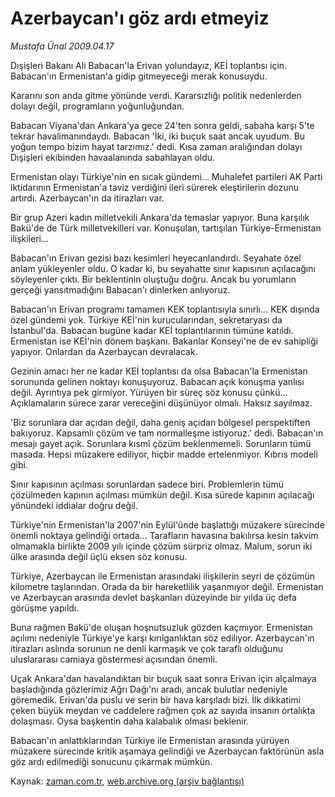 # Azerbaycan'ı göz ardı etmeyiz

*Mustafa Ünal 2009.04.17*

<tr><td class="metin" colspan="2" style="padding-top: 20px; padding-left: 5px; padding-right: 10px;">Dışişleri Bakanı Ali Babacan'la Erivan yolundayız, KEİ toplantısı için. Babacan'ın Ermenistan'a gidip gitmeyeceği merak konusuydu.</td></tr><tr><td class="metin" colspan="2" style="padding-top: 20px; padding-left: 5px; padding-right: 10px;"><p>Kararını son anda gitme yönünde verdi. Kararsızlığı politik nedenlerden dolayı değil, programların yoğunluğundan.
<p>Babacan Viyana'dan Ankara'ya gece 24'ten sonra geldi, sabaha karşı 5'te tekrar havalimanındaydı. Babacan 'İki, iki buçuk saat ancak uyudum. Bu yoğun tempo bizim hayat tarzımız.' dedi. Kısa zaman aralığından dolayı Dışişleri ekibinden havaalanında sabahlayan oldu.
<p>Ermenistan olayı Türkiye'nin en sıcak gündemi... Muhalefet partileri AK Parti iktidarının Ermenistan'a taviz verdiğini ileri sürerek eleştirilerin dozunu artırdı. Azerbaycan'ın da itirazları var.
<p>Bir grup Azeri kadın milletvekili Ankara'da temaslar yapıyor. Buna karşılık Bakü'de de Türk milletvekilleri var. Konuşulan, tartışılan Türkiye-Ermenistan ilişkileri...
<p>Babacan'ın Erivan gezisi bazı kesimleri heyecanlandırdı. Seyahate özel anlam yükleyenler oldu. O kadar ki, bu seyahatte sınır kapısının açılacağını söyleyenler çıktı. Bir beklentinin oluştuğu doğru. Ancak bu yorumların gerçeği yansıtmadığını Babacan'ı dinlerken anlıyoruz.
<p>Babacan'ın Erivan programı tamamen KEK toplantısıyla sınırlı... KEK dışında özel gündemi yok. Türkiye KEİ'nin kurucularından, sekretaryası da İstanbul'da. Babacan bugüne kadar KEİ toplantılarının tümüne katıldı. Ermenistan ise KEİ'nin dönem başkanı. Bakanlar Konseyi'ne de ev sahipliği yapıyor. Onlardan da Azerbaycan devralacak.
<p>Gezinin amacı her ne kadar KEİ toplantısı da olsa Babacan'la Ermenistan sorununda gelinen noktayı konuşuyoruz. Babacan açık konuşma yanlısı değil. Ayrıntıya pek girmiyor. Yürüyen bir süreç söz konusu çünkü... Açıklamaların sürece zarar vereceğini düşünüyor olmalı. Haksız sayılmaz.
<p>'Biz sorunlara dar açıdan değil, daha geniş açıdan bölgesel perspektiften bakıyoruz. Kapsamlı çözüm ve tam normalleşme istiyoruz.' dedi. Babacan'ın mesajı gayet açık. Sorunlara kısmî çözüm beklenmemeli. Sorunların tümü masada. Hepsi müzakere ediliyor, hiçbir madde ertelenmiyor. Kıbrıs modeli gibi.
<p>Sınır kapısının açılması sorunlardan sadece biri. Problemlerin tümü çözülmeden kapının açılması mümkün değil. Kısa sürede kapının açılacağı yönündeki iddialar doğru değil.
<p>Türkiye'nin Ermenistan'la 2007'nin Eylül'ünde başlattığı müzakere sürecinde önemli noktaya gelindiği ortada... Tarafların havasına bakılırsa kesin takvim olmamakla birlikte 2009 yılı içinde çözüm sürpriz olmaz. Malum, sorun iki ülke arasında değil üçlü eksen söz konusu.
<p>Türkiye, Azerbaycan ile Ermenistan arasındaki ilişkilerin seyri de çözümün kilometre taşlarından. Orada da bir hareketlilik yaşanmıyor değil. Ermenistan ve Azerbaycan arasında devlet başkanları düzeyinde bir yılda üç defa görüşme yapıldı.
<p>Buna rağmen Bakü'de oluşan hoşnutsuzluk gözden kaçmıyor. Ermenistan açılımı nedeniyle Türkiye'ye karşı kırılganlıktan söz ediliyor. Azerbaycan'ın itirazları aslında sorunun ne denli karmaşık ve çok taraflı olduğunu uluslararası camiaya göstermesi açısından önemli.
<p>Uçak Ankara'dan havalandıktan bir buçuk saat sonra Erivan için alçalmaya başladığında gözlerimiz Ağrı Dağı'nı aradı, ancak bulutlar nedeniyle göremedik. Erivan'da puslu ve serin bir hava karşıladı bizi. İlk dikkatimi çeken büyük meydan ve caddelere rağmen çok az sayıda insanın ortalıkta dolaşması. Oysa başkentin daha kalabalık olması beklenir.
<p> Babacan'ın anlattıklarından Türkiye ile Ermenistan arasında yürüyen müzakere sürecinde kritik aşamaya gelindiği ve Azerbaycan faktörünün asla göz ardı edilmediği sonucunu çıkarmak mümkün.<br/></p></p></p></p></p></p></p></p></p></p></p></p></p></p></td></tr>

Kaynak: [zaman.com.tr](http://zaman.com.tr/yazar.do?yazino=838269), [web.archive.org (arşiv bağlantısı)](http://web.archive.org/web/20090423135256/http://www.zaman.com.tr:80/yazar.do?yazino=838269)
